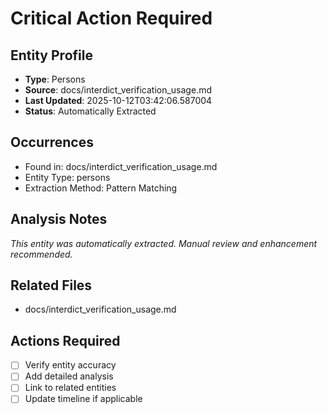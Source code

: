 # Critical Action Required

## Entity Profile
- **Type**: Persons
- **Source**: docs/interdict_verification_usage.md
- **Last Updated**: 2025-10-12T03:42:06.587004
- **Status**: Automatically Extracted

## Occurrences
- Found in: docs/interdict_verification_usage.md
- Entity Type: persons
- Extraction Method: Pattern Matching

## Analysis Notes
*This entity was automatically extracted. Manual review and enhancement recommended.*

## Related Files
- docs/interdict_verification_usage.md

## Actions Required
- [ ] Verify entity accuracy
- [ ] Add detailed analysis
- [ ] Link to related entities
- [ ] Update timeline if applicable
